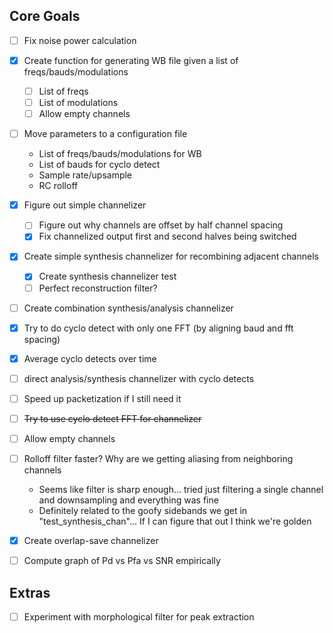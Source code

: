 Core Goals
----------
- [ ] Fix noise power calculation
- [X] Create function for generating WB file given a list of freqs/bauds/modulations
    - [ ] List of freqs
    - [ ] List of modulations
    - [ ] Allow empty channels
- [ ] Move parameters to a configuration file
    - List of freqs/bauds/modulations for WB
    - List of bauds for cyclo detect
    - Sample rate/upsample
    - RC rolloff
- [X] Figure out simple channelizer
    - [ ] Figure out why channels are offset by half channel spacing
    - [X] Fix channelized output first and second halves being switched
- [X] Create simple synthesis channelizer for recombining adjacent channels
    - [X] Create synthesis channelizer test
    - [ ] Perfect reconstruction filter?
- [ ] Create combination synthesis/analysis channelizer
- [X] Try to do cyclo detect with only one FFT (by aligning baud and fft spacing)
- [X] Average cyclo detects over time
- [ ] direct analysis/synthesis channelizer with cyclo detects
- [ ] Speed up packetization if I still need it
- [ ] ~~Try to use cyclo detect FFT for channelizer~~
- [ ] Allow empty channels
- [ ] Rolloff filter faster? Why are we getting aliasing from neighboring channels
    - Seems like filter is sharp enough... tried just filtering a single channel and downsampling and everything was fine
    - Definitely related to the goofy sidebands we get in "test_synthesis_chan"... If I can figure that out I think we're golden
- [X] Create overlap-save channelizer
- [ ] Compute graph of Pd vs Pfa vs SNR empirically


Extras
------
- [ ] Experiment with morphological filter for peak extraction
